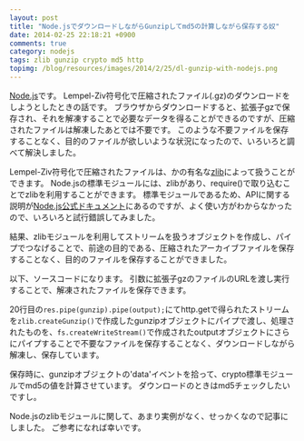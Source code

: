 ```yaml
---
layout: post
title: "Node.jsでダウンロードしながらGunzipしてmd5の計算しながら保存する奴"
date: 2014-02-25 22:18:21 +0900
comments: true
category: nodejs
tags: zlib gunzip crypto md5 http
topimg: /blog/resources/images/2014/2/25/dl-gunzip-with-nodejs.png
---
```


[Node.js](http://nodejs.org/)です。
Lempel-Ziv符号化で圧縮されたファイル(.gz)のダウンロードをしようとしたときの話です。
ブラウザからダウンロードすると、拡張子gzで保存され、それを解凍することで必要なデータを得ることができるのですが、圧縮されたファイルは解凍したあとでは不要です。
このような不要ファイルを保存することなく、目的のファイルが欲しいような状況になったので、いろいろと調べて解決しました。

<!-- more -->

Lempel-Ziv符号化で圧縮されたファイルは、かの有名な[zlib](http://www.zlib.net/)によって扱うことができます。
Node.jsの標準モジュールには、zlibがあり、require()で取り込むことでzlibを利用することができます。
標準モジュールであるため、APIに関する説明が[Node.js公式ドキュメント](http://nodejs.org/api/zlib.html)にあるのですが、よく使い方がわからなかったので、いろいろと試行錯誤してみました。

結果、zlibモジュールを利用してストリームを扱うオブジェクトを作成し、パイプでつなげることで、前途の目的である、圧縮されたアーカイブファイルを保存することなく、目的のファイルを保存することができました。

以下、ソースコードになります。
引数に拡張子gzのファイルのURLを渡し実行することで、解凍されたファイルを保存できます。

<script async src="https://gist.github.com/mzyy94/9209459.js"></script>

20行目の`res.pipe(gunzip).pipe(output);`にてhttp.getで得られたストリームを`zlib.createGunzip()`で作成したgunzipオブジェクトにパイプで渡し、処理されたものを、`fs.createWriteStream()`で作成されたoutputオブジェクトにさらにパイプすることで不要なファイルを保存することなく、ダウンロードしながら解凍し、保存しています。

保存時に、gunzipオブジェクトの'data'イベントを拾って、crypto標準モジュールでmd5の値を計算させています。
ダウンロードのときはmd5チェックしたいですし。

Node.jsのzlibモジュールに関して、あまり実例がなく、せっかくなので記事にしました。
ご参考になれば幸いです。
